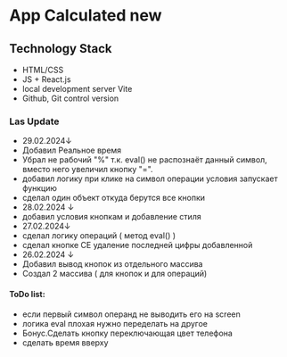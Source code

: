 # App Calculated new

## Technology Stack
- HTML/CSS
- JS + React.js
- local development server Vite
- Github, Git control version

### Las Update
- 29.02.2024↓
- Добавил Реальное время 
- Убрал не рабочий "%" т.к. eval() не распознаёт данный символ, вместо него увеличил кнопку "=".
- добавил логику при клике на символ операции условия запускает функцию
- сделал один объект откуда берутся все кнопки
- 28.02.2024 ↓
- добавил условия кнопкам и добавление стиля
- 27.02.2024↓
- сделал логику операций ( метод eval() )
- сделал  кнопке CE удаление последней цифры добавленной
- 26.02.2024 ↓
- Добавил вывод кнопок из отдельного массива
- Создал 2 массива ( для кнопок и для операций)

#### ToDo list:
- если первый символ операнд не выводить его на screen
- логика eval плохая нужно переделать на другое
- Бонус.Сделать кнопку переключающая цвет телефона
- сделать время вверху
